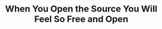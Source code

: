 ---
title: When You Open the Source You Will Feel So Free and Open
panels:
 - caption: "It makes me feel like I am doing yoga with code"
   image: /assets/images/comics/opensource/TrustRoots.jpg
   altImageText: Trustroots website screenshot
   description: One of the main open source projects that I have worked on dedicated to getting travelers together.
   link: https://www.trustroots.org/
categories: [portfolio]
---